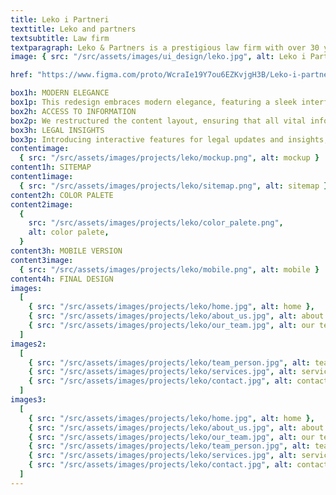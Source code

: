 ```yaml
---
title: Leko i Partneri
texttitle: Leko and partners
textsubtitle: Law firm
textparagraph: Leko & Partners is a prestigious law firm with over 30 years of experience in providing exceptional legal consulting services. As a web designer, I had the privilege of creating a visually captivating online presence that truly reflects their status as a premium service.
image: { src: "/src/assets/images/ui_design/leko.jpg", alt: Leko i Partneri }

href: "https://www.figma.com/proto/WcraIe19Y7ou6EZKvjgH3B/Leko-i-partneri?page-id=0%3A1&type=design&node-id=606-1105&viewport=391%2C373%2C0.03&t=9YycYTaCmyzzJMau-1&scaling=min-zoom&mode=design"

box1h: MODERN ELEGANCE
box1p: This redesign embraces modern elegance, featuring a sleek interface with minimalist design elements. The website now radiates sophistication, mirroring the professionalism of Leko&Partners services.
box2h: ACCESS TO INFORMATION
box2p: We restructured the content layout, ensuring that all vital information are just a click away. Users can now access detailed, up-to-date information effortlessly.
box3h: LEGAL INSIGHTS
box3p: Introducing interactive features for legal updates and insights, allowing users to engage with informative content seamlessly.
contentimage:
  { src: "/src/assets/images/projects/leko/mockup.png", alt: mockup }
content1h: SITEMAP
content1image:
  { src: "/src/assets/images/projects/leko/sitemap.png", alt: sitemap }
content2h: COLOR PALETE
content2image:
  {
    src: "/src/assets/images/projects/leko/color_palete.png",
    alt: color palete,
  }
content3h: MOBILE VERSION
content3image:
  { src: "/src/assets/images/projects/leko/mobile.png", alt: mobile }
content4h: FINAL DESIGN
images:
  [
    { src: "/src/assets/images/projects/leko/home.jpg", alt: home },
    { src: "/src/assets/images/projects/leko/about_us.jpg", alt: about us },
    { src: "/src/assets/images/projects/leko/our_team.jpg", alt: our team },
  ]
images2:
  [
    { src: "/src/assets/images/projects/leko/team_person.jpg", alt: team },
    { src: "/src/assets/images/projects/leko/services.jpg", alt: services },
    { src: "/src/assets/images/projects/leko/contact.jpg", alt: contact },
  ]
images3:
  [
    { src: "/src/assets/images/projects/leko/home.jpg", alt: home },
    { src: "/src/assets/images/projects/leko/about_us.jpg", alt: about us },
    { src: "/src/assets/images/projects/leko/our_team.jpg", alt: our team },
    { src: "/src/assets/images/projects/leko/team_person.jpg", alt: team },
    { src: "/src/assets/images/projects/leko/services.jpg", alt: services },
    { src: "/src/assets/images/projects/leko/contact.jpg", alt: contact },
  ]
---
```

